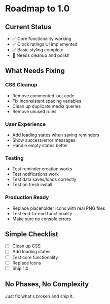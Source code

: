 # Roadmap to 1.0

## Current Status
- ✅ Core functionality working
- ✅ Clock ratings UI implemented  
- ✅ Basic styling complete
- 🔧 Needs cleanup and polish

## What Needs Fixing

### CSS Cleanup
- Remove commented-out code
- Fix inconsistent spacing variables
- Clean up duplicate media queries
- Remove unused rules

### User Experience
- Add loading states when saving reminders
- Show success/error messages
- Handle empty states better

### Testing
- Test reminder creation works
- Test notifications work  
- Test data saves/loads correctly
- Test on fresh install

### Production Ready
- Replace placeholder icons with real PNG files
- Test end-to-end functionality
- Make sure no console errors

## Simple Checklist
- [ ] Clean up CSS
- [ ] Add loading states
- [ ] Test core functionality
- [ ] Replace icons
- [ ] Ship 1.0

## No Phases, No Complexity
Just fix what's broken and ship it.
